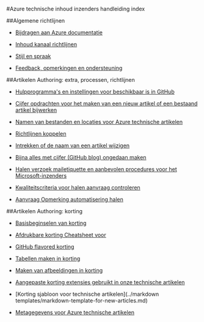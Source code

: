 <properties title="" pageTitle="Azure technische inhoud inzenders handleiding index" description="Bevat de artikelen die beschikbaar zijn in de Azure technische inhoud inzenders de handleiding voor azure.microsoft.com." metaKeywords="" services="" solutions="" documentationCenter="" authors="tysonn" videoId="" scriptId="" manager="carolz" />

<tags ms.service="contributor-guide" ms.devlang="" ms.topic="article" ms.tgt_pltfrm="" ms.workload="" ms.date="12/19/2014" ms.author="tysonn" />

#<a name="azure-technical-content-contributors-guide-index"></a>Azure technische inhoud inzenders handleiding index

##<a name="general-guidance"></a>Algemene richtlijnen

- [Bijdragen aan Azure documentatie](./../README.md)

- [Inhoud kanaal richtlijnen](content-channel-guidance.md)

- [Stijl en spraak](style-and-voice.md)

- [Feedback, opmerkingen en ondersteuning](feedback-and-comments.md)


##<a name="authoring-articles-tools-processes-guidance"></a>Artikelen Authoring: extra, processen, richtlijnen

- [Hulpprogramma's en instellingen voor beschikbaar is in GitHub](tools-and-setup.md)

- [Cijfer opdrachten voor het maken van een nieuw artikel of een bestaand artikel bijwerken](git-commands-for-master.md)

<!-- [Git commands for staging an article on the internal preview site](./git-commands-for-sandbox.md)-->

- [Namen van bestanden en locaties voor Azure technische artikelen](file-names-and-locations.md)

- [Richtlijnen koppelen](create-links-markdown.md/)

- [Intrekken of de naam van een artikel wijzigen](retire-or-rename-an-article.md)

- [Bijna alles met cijfer (GitHub blog) ongedaan maken](https://github.com/blog/2019-how-to-undo-almost-anything-with-git)

- [Halen verzoek mailetiquette en aanbevolen procedures voor het Microsoft-inzenders](contributor-guide-pull-request-etiquette.md)

- [Kwaliteitscriteria voor halen aanvraag controleren](contributor-guide-pr-criteria.md)

- [Aanvraag Opmerking automatisering halen](contributor-guide-pull-request-comments.md)


##<a name="authoring-articles-markdown"></a>Artikelen Authoring: korting

- [Basisbeginselen van korting](https://help.github.com/articles/markdown-basics/)

- [Afdrukbare korting Cheatsheet voor](./media/documents/markdown-cheatsheet.pdf?raw=true)

- [GitHub flavored korting](https://help.github.com/articles/github-flavored-markdown/)

- [Tabellen maken in korting](create-tables-markdown.md)

- [Maken van afbeeldingen in korting](create-images-markdown.md)

- [Aangepaste korting extensies gebruikt in onze technische artikelen](custom-markdown-extensions.md)

- [Korting sjabloon voor technische artikelen](../markdown templates/markdown-template-for-new-articles.md)

- [Metagegevens voor Azure technische artikelen](article-metadata.md)
